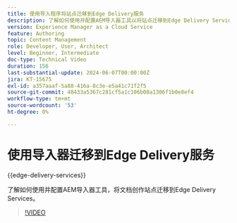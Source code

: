 ```yaml
---
title: 使用导入程序将站点迁移到Edge Delivery服务
description: 了解如何使用并配置AEM导入器工具以将站点迁移到Edge Delivery Services。
version: Experience Manager as a Cloud Service
feature: Authoring
topic: Content Management
role: Developer, User, Architect
level: Beginner, Intermediate
doc-type: Technical Video
duration: 156
last-substantial-update: 2024-06-07T00:00:00Z
jira: KT-15675
exl-id: a357aaaf-5a88-416a-8c3e-e5a41c71f2f5
source-git-commit: 48433a5367c281cf5a1c106b08a1306f1b0e8ef4
workflow-type: tm+mt
source-wordcount: '53'
ht-degree: 0%

---
```


# 使用导入器迁移到Edge Delivery服务

{{edge-delivery-services}}

了解如何使用并配置AEM导入器工具，将文档创作站点迁移到Edge Delivery Services。

>[!VIDEO](https://video.tv.adobe.com/v/3443706/?learn=on&captions=chi_hans)

